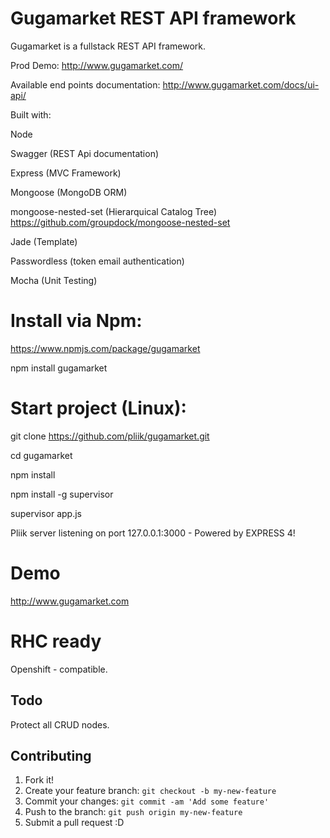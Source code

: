 # Gugamarket REST API framework

Gugamarket is a fullstack REST API framework.

Prod Demo: http://www.gugamarket.com/

Available end points documentation: http://www.gugamarket.com/docs/ui-api/

Built with:

  Node
  
  Swagger (REST Api documentation)
  
  Express (MVC Framework)
  
  Mongoose (MongoDB ORM)
  
  mongoose-nested-set (Hierarquical Catalog Tree) https://github.com/groupdock/mongoose-nested-set
  
  Jade (Template)
  
  Passwordless (token email authentication)
  
  Mocha (Unit Testing)

# Install via Npm:

https://www.npmjs.com/package/gugamarket

npm install gugamarket

# Start project (Linux):

git clone https://github.com/pliik/gugamarket.git

cd gugamarket

npm install

npm install -g supervisor

supervisor app.js

Pliik server listening on port 127.0.0.1:3000 - Powered by EXPRESS 4!

# Demo

http://www.gugamarket.com

# RHC ready
Openshift - compatible. 

## Todo

Protect all CRUD nodes.

## Contributing
 
1. Fork it!
2. Create your feature branch: `git checkout -b my-new-feature`
3. Commit your changes: `git commit -am 'Add some feature'`
4. Push to the branch: `git push origin my-new-feature`
5. Submit a pull request :D
